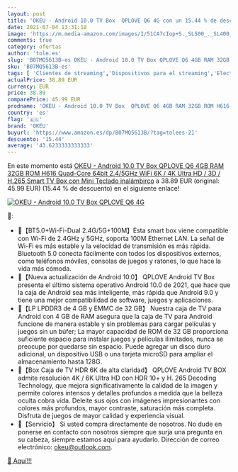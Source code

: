 ```yaml
---
layout: post
title: 'OKEU - Android 10.0 TV Box  QPLOVE Q6 4G con un 15.44 % de descuento'
date: 2021-07-04 13:31:18
image: 'https://m.media-amazon.com/images/I/51CA7cIop+S._SL500_._SL400_.jpg'
comments: true
category: ofertas
author: 'tole.es'
slug: 'B07MQ5613B-es OKEU - Android 10.0 TV Box QPLOVE Q6 4GB RAM 32GB ROM H616...'
sku: 'B07MQ5613B-es'
tags: [ 'Clientes de streaming','Dispositivos para el streaming','Electrónica','Equipos de audio y Hi-Fi','okeu','smart','tv', ]
actualPrice: 38.89 EUR
currency: EUR
price: 38.89
comparePrice: 45.99 EUR
prodname: 'OKEU - Android 10.0 TV Box  QPLOVE Q6 4GB RAM 32GB ROM H616 Quad-Core 64bit  2.4/5GHz WiFi 6K / 4K Ultra HD / 3D / H.265 Smart TV Box con Mini Teclado inalámbirco'
country: 'es'
flag: '🇪🇸'
brand: 'OKEU'
buyurl: 'https://www.amazon.es/dp/B07MQ5613B/?tag=tolees-21'
descuento: '15.44'
average: '43.6233333333333'
---
```


En este momento está [OKEU - Android 10.0 TV Box  QPLOVE Q6 4GB RAM 32GB ROM H616 Quad-Core 64bit  2.4/5GHz WiFi 6K / 4K Ultra HD / 3D / H.265 Smart TV Box con Mini Teclado inalámbirco](https://www.amazon.es/dp/B07MQ5613B/?tag=tolees-21) a 38.89 EUR (original: 45.99 EUR) (15.44 %  de descuento) en el siguiente enlace!

[![OKEU - Android 10.0 TV Box  QPLOVE Q6 4G](https://m.media-amazon.com/images/I/51CA7cIop+S._SL500_._SL400_.jpg)](https://www.amazon.es/dp/B07MQ5613B/?tag=tolees-21)

🔎:

- 💖【BT5.0+Wi-Fi-Dual 2.4G/5G+100M】Esta smart box viene compatible con Wi-Fi de 2.4GHz y 5GHz, soporta 100M Ethernet LAN. La señal de Wi-Fi es más estable y la velocidad de transmisión es más rápida. Bluetooth 5.0 conecta fácilmente con todos los dispositivos externos, como teléfonos móviles, consolas de juegos y ratones, lo que hace la vida más cómoda.
- 💖【Nueva actualización de Android 10.0】 QPLOVE Android TV Box presenta el último sistema operativo Android 10.0 de 2021, que hace que la caja de Android sea más inteligente, más rápida que Android 9.0 y tiene una mejor compatibilidad de software, juegos y aplicaciones.
- 💖【LP LPDDR3 de 4 GB y EMMC de 32 GB】 Nuestra caja de TV para Android con 4 GB de RAM asegura que la caja de TV para Android funcione de manera estable y sin problemas para cargar películas y juegos sin un búfer; La mayor capacidad de ROM de 32 GB proporciona suficiente espacio para instalar juegos y películas ilimitados, nunca se preocupe por quedarse sin espacio. Puede agregar un disco duro adicional, un dispositivo USB o una tarjeta microSD para ampliar el almacenamiento hasta 128G.
- 💖【Box Caja de TV HDR 6K de alta claridad】 QPLOVE Android TV BOX admite resolución 4K / 6K Ultra HD con HDR 10+ y H. 265 Decoding Technology, que mejora significativamente la calidad de la imagen y permite colores intensos y detalles profundos a medida que la belleza oculta cobra vida. Deleite sus ojos con imágenes impresionantes con colores más profundos, mayor contraste, saturación más completa. Disfruta de juegos de mayor calidad y experiencia visual.
- 💖【Servicio】 Si usted compra directamente de nosotros. No dude en ponerse en contacto con nosotros siempre que surja una pregunta en su cabeza, siempre estamos aquí para ayudarlo. Dirección de correo electrónico: okeu@outlook.com.

[🛒 Aquí!!!](https://www.amazon.es/dp/B07MQ5613B/?tag=tolees-21)
